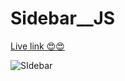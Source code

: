 # Sidebar__JS 
  <a href="aryan-ya.github.io/Sidebar_js/
     ">Live link 😍😍</a>



<img src="https://github.com/aryan-ya/Sidebar_js/assets/107910961/5552d696-1252-4264-9b4b-2f6cf6e32fc4" alt="SIdebar" srcset="">
